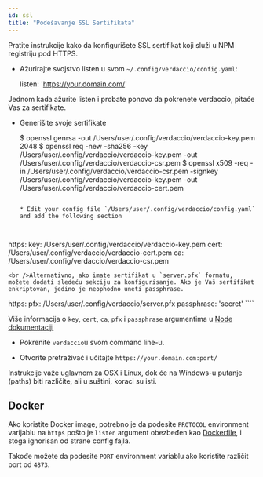 ```yaml
---
id: ssl
title: "Podešavanje SSL Sertifikata"
---
```


Pratite instrukcije kako da konfigurišete SSL sertifikat koji služi u NPM registriju pod HTTPS.

* Ažurirajte svojstvo listen u svom `~/.config/verdaccio/config.yaml`:

    listen: 'https://your.domain.com/'
    

Jednom kada ažurite listen i probate ponovo da pokrenete verdaccio, pitaće Vas za sertifikate.

* Generišite svoje sertifikate

     $ openssl genrsa -out /Users/user/.config/verdaccio/verdaccio-key.pem 2048
     $ openssl req -new -sha256 -key /Users/user/.config/verdaccio/verdaccio-key.pem -out /Users/user/.config/verdaccio/verdaccio-csr.pem
     $ openssl x509 -req -in /Users/user/.config/verdaccio/verdaccio-csr.pem -signkey /Users/user/.config/verdaccio/verdaccio-key.pem -out /Users/user/.config/verdaccio/verdaccio-cert.pem
     ````
    
    * Edit your config file `/Users/user/.config/verdaccio/config.yaml` and add the following section
    
    

https: key: /Users/user/.config/verdaccio/verdaccio-key.pem cert: /Users/user/.config/verdaccio/verdaccio-cert.pem ca: /Users/user/.config/verdaccio/verdaccio-csr.pem

    <br />Alternativno, ako imate sertifikat u `server.pfx` formatu, možete dodati sledeću sekciju za konfigurisanje. Ako je Vaš sertifikat enkriptovan, jedino je neophodno uneti passphrase.
    
    

https: pfx: /Users/user/.config/verdaccio/server.pfx passphrase: 'secret' ````

Više informacija o `key`, `cert`, `ca`, `pfx` i `passphrase` argumentima u [Node dokumentaciji](https://nodejs.org/api/tls.html#tls_tls_createsecurecontext_options)

* Pokrenite `verdaccio`u svom command line-u.

* Otvorite pretraživač i učitajte `https://your.domain.com:port/`

Instrukcije važe uglavnom za OSX i Linux, dok će na Windows-u putanje (paths) biti različite, ali u suštini, koraci su isti.

## Docker

Ako koristite Docker image, potrebno je da podesite `PROTOCOL` environment varijablu na `https` pošto je `listen` argument obezbeđen kao [Dockerfile](https://github.com/verdaccio/verdaccio/blob/master/Dockerfile#L43), i stoga ignorisan od strane config fajla.

Takođe možete da podesite `PORT` environment variablu ako koristite različit port od `4873`.